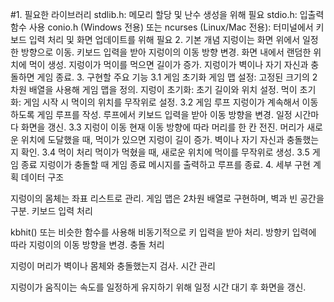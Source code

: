 #1. 필요한 라이브러리
stdlib.h: 메모리 할당 및 난수 생성을 위해 필요
stdio.h: 입출력 함수 사용
conio.h (Windows 전용) 또는 ncurses (Linux/Mac 전용): 터미널에서 키보드 입력 처리 및 화면 업데이트를 위해 필요
2. 기본 개념
지렁이는 화면 위에서 일정한 방향으로 이동.
키보드 입력을 받아 지렁이의 이동 방향 변경.
화면 내에서 랜덤한 위치에 먹이 생성.
지렁이가 먹이를 먹으면 길이가 증가.
지렁이가 벽이나 자기 자신과 충돌하면 게임 종료.
3. 구현할 주요 기능
3.1 게임 초기화
게임 맵 설정: 고정된 크기의 2차원 배열을 사용해 게임 맵을 정의.
지렁이 초기화: 초기 길이와 위치 설정.
먹이 초기화: 게임 시작 시 먹이의 위치를 무작위로 설정.
3.2 게임 루프
지렁이가 계속해서 이동하도록 게임 루프를 작성.
루프에서 키보드 입력을 받아 이동 방향을 변경.
일정 시간마다 화면을 갱신.
3.3 지렁이 이동
현재 이동 방향에 따라 머리를 한 칸 전진.
머리가 새로운 위치에 도달했을 때, 먹이가 있으면 지렁이 길이 증가.
벽이나 자기 자신과 충돌했는지 확인.
3.4 먹이 처리
먹이가 먹혔을 때, 새로운 위치에 먹이를 무작위로 생성.
3.5 게임 종료
지렁이가 충돌할 때 게임 종료 메시지를 출력하고 루프를 종료.
4. 세부 구현 계획
데이터 구조

지렁이의 몸체는 좌표 리스트로 관리.
게임 맵은 2차원 배열로 구현하며, 벽과 빈 공간을 구분.
키보드 입력 처리

kbhit() 또는 비슷한 함수를 사용해 비동기적으로 키 입력을 받아 처리.
방향키 입력에 따라 지렁이의 이동 방향을 변경.
충돌 처리

지렁이 머리가 벽이나 몸체와 충돌했는지 검사.
시간 관리

지렁이가 움직이는 속도를 일정하게 유지하기 위해 일정 시간 대기 후 화면을 갱신.
